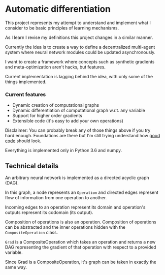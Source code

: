 # Automatic differentiation 

This project represents my attempt to understand and implement what I consider to be basic principles of learning mechanisms.

As I learn I revise my definitions this project changes in a similar manner.

Currently the idea is to create a way to define a decentralized multi-agent system where neural network modules could be updated asynchronously.

I want to create a framework where concepts such as synthetic gradients and meta-optimization aren't hacks, but features.

Current implementation is lagging behind the idea, with only some of the things implemented.

### Current features
* Dynamic creation of computational graphs
* Dynamic differentiation of computational graph w.r.t. any variable
* Support for higher order gradients
* Extensible code (it's easy to add your own operations)

Disclaimer: You can probably break any of those things above if you try hard enough. 
Foundations are there but I'm still trying understand how [good code](https://xkcd.com/844/) should look.

Everything is implemented only in Python 3.6 and numpy.

## Technical details

An arbitrary neural network is implemented as a directed acyclic graph (DAG).

In this graph, a node represents an `Operation` and directed edges represent flow of information from one operation to another.

Incoming edges to an operation represent its domain and operation's outputs represent its codomain (its output).

Composition of operations is also an operation.
Composition of operations can be abstracted and the inner operations hidden with the `CompositeOperation` class.

`Grad` is a CompositeOperation which takes an operation and returns a new DAG representing the gradient of that operation with respect to a provided variable.

Since Grad is a CompositeOperation, it's graph can be taken in exactly the same way.
